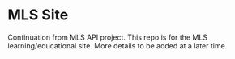 # MLS Site

Continuation from MLS API project. This repo is for the MLS learning/educational site. More details to be added at a later time. 
